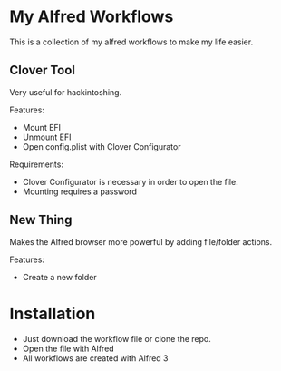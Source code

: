 
# My Alfred Workflows

This is a collection of my alfred workflows to make my life easier.

## Clover Tool
Very useful for hackintoshing.

Features:

* Mount EFI
* Unmount EFI
* Open config.plist with Clover Configurator

Requirements:

* Clover Configurator is necessary in order to open the file.
* Mounting requires a password

## New Thing
Makes the Alfred browser more powerful by adding file/folder actions.

Features: 

* Create a new folder

# Installation

* Just download the workflow file or clone the repo.
* Open the file with Alfred
* All workflows are created with Alfred 3



